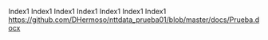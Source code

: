 Index1
Index1
Index1
Index1
Index1
Index1
Index1
https://github.com/DHermoso/nttdata_prueba01/blob/master/docs/Prueba.docx
